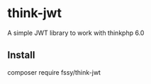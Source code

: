 # think-jwt
A simple JWT library to work with thinkphp 6.0

## Install

composer require fssy/think-jwt
